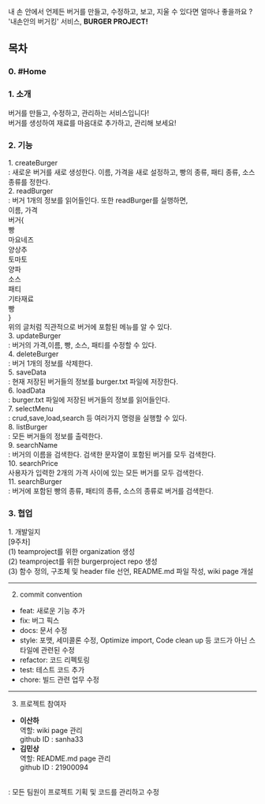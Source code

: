 내 손 안에서 언제든 버거를 만들고, 수정하고, 보고, 지울 수 있다면 얼마나 좋을까요 ?  
'내손안의 버거킹' 서비스,   **BURGER PROJECT!**

<h2>목차</h2>
 
<h3>0. #Home</h3>

<h3>1. 소개</h3>
버거를 만들고, 수정하고, 관리하는 서비스입니다! <br>
버거를 생성하여 재료를 마음대로 추가하고, 관리해 보세요! <br>
<h3>2. 기능</h3>
1. createBurger    <br>
: 새로운 버거를 새로 생성한다. 이름, 가격을 새로 설정하고, 빵의 종류, 패티 종류, 소스 종류를 정한다.  <br>  
2. readBurger      <br>
: 버거 1개의 정보를 읽어들인다. 또한 readBurger를 실행하면,      <br>
이름, 가격      <br>
 버거{  <br>
빵  <br>
마요네즈  <br>
양상추  <br>
토마토  <br>
양파  <br>
소스  <br>
패티    <br>
기타재료  <br>
빵  <br>
}<br>  
위의 글처럼 직관적으로 버거에 포함된 메뉴를 알 수 있다. <br>
3. updateBurger  <br>
: 버거의 가격,이름, 빵, 소스, 패티를 수정할 수 있다.  <br>
4. deleteBurger  <br>
: 버거 1개의 정보를 삭제한다. <br> 
5. saveData <br>
: 현재 저장된 버거들의 정보를 burger.txt 파일에 저장한다.  <br>
6. loadData  <br>
: burger.txt 파일에 저장된 버거들의 정보를 읽어들인다. <br> 
7. selectMenu  <br>
: crud,save,load,search 등 여러가지 명령을 실행할 수 있다. <br> 
8. listBurger  <br>
: 모든 버거들의 정보를 출력한다.  <br>
9. searchName  <br>
: 버거의 이름을 검색한다. 검색한 문자열이 포함된 버거를 모두 검색한다. <br>   
10. searchPrice  <br>
사용자가 입력한 2개의 가격 사이에 있는 모든 버거를 모두 검색한다. <br>  
11. searchBurger     <br>
 : 버거에 포함된 빵의 종류, 패티의 종류, 소스의 종류로 버거를 검색한다.  <br>
<h3>3. 협업</h3>  
1. 개발일지 <br>    
[9주차] <br>
(1) teamproject를 위한 organization 생성 <br>
(2) teamproject를 위한 burgerproject repo 생성 <br>
(3) 함수 정의, 구조체 및 header file 선언, README.md 파일 작성, wiki page 개설 <br>

___
2. commit convention
+ feat: 새로운 기능 추가   
+ fix: 버그 픽스   
+ docs: 문서 수정  
+ style: 포맷,  세미콜론 수정, Optimize import, Code clean up 등 코드가 아닌 스타일에 관련된 수정   
+ refactor: 코드 리펙토링  
+ test: 테스트 코드 추가  
+ chore: 빌드 관련 업무 수정

___
3. 프로젝트 참여자 <br>
* **이산하**  
역할: wiki page 관리  
github ID : sanha33 
* **김민상**  
역할: README.md page 관리  
github ID : 21900094
<br>
: 모든 팀원이 프로젝트 기획 및 코드를 관리하고 수정